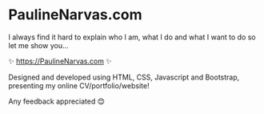 # PaulineNarvas.com

I always find it hard to explain who I am, what I do and what I want to do so let me show you...

✨ https://PaulineNarvas.com ✨

Designed and developed using HTML, CSS, Javascript and Bootstrap, presenting my online CV/portfolio/website!

Any feedback appreciated 😊
